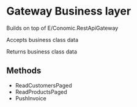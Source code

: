 ﻿# Gateway Business layer
Builds on top of E/Conomic.RestApiGateway

Accepts business class data

Returns business class data

## Methods
* ReadCustomersPaged
* ReadProductsPaged
* PushInvoice
